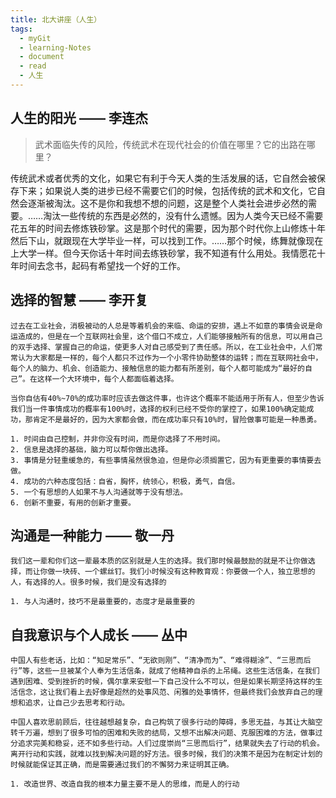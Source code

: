 ```yaml
---
title: 北大讲座（人生）
tags:
  - myGit
  - learning-Notes
  - document
  - read
  - 人生
---
```


## 人生的阳光 —— 李连杰

> 武术面临失传的风险，传统武术在现代社会的价值在哪里？它的出路在哪里？

​	传统武术或者优秀的文化，如果它有利于今天人类的生活发展的话，它自然会被保存下来；如果说人类的进步已经不需要它们的时候，包括传统的武术和文化，它自然会逐渐被淘汰。这不是你和我想不想的问题，这是整个人类社会进步必然的需要。……淘汰一些传统的东西是必然的，没有什么遗憾。因为人类今天已经不需要花五年的时间去修炼铁砂掌。这是那个时代的需要，因为那个时代你上山修炼十年然后下山，就跟现在大学毕业一样，可以找到工作。……那个时候，练舞就像现在上大学一样。但今天你话十年时间去练铁砂掌，我不知道有什么用处。我情愿花十年时间去念书，起码有希望找一个好的工作。

## 选择的智慧 —— 李开复

	过去在工业社会，消极被动的人总是等着机会的来临、命运的安排，遇上不如意的事情会说是命运造成的，但是在一个互联网社会里，这个借口不成立，人们能够接触所有的信息，可以用自己的双手选择、掌握自己的命运，使更多人对自己感受到了责任感。所以，在工业社会中，人们常常认为大家都是一样的，每个人都只不过作为一个小零件协助整体的运转；而在互联网社会中，每个人的脑力、机会、创造能力、接触信息的能力都有所差别，每个人都可能成为“最好的自己”。在这样一个大环境中，每个人都面临着选择。
	
	当你自估有40%~70%的成功率时应该去做这件事，也许这个概率不能适用于所有人，但至少告诉我们当一件事情成功的概率有100%时，选择的权利已经不受你的掌控了，如果100%确定能成功，那肯定不是最好的，因为大家都会做，而在成功率只有10%时，冒险做事可能是一种愚勇。
	
	1. 时间由自己控制，并非你没有时间，而是你选择了不用时间。
	2. 信息是选择的基础，脑力可以帮你做出选择。
	3. 事情是分轻重缓急的，有些事情虽然很急迫，但是你必须搁置它，因为有更重要的事情要去做。
	4. 成功的六种态度包括：自省，胸怀，统领心，积极，勇气，自信。
	5. 一个有思想的人如果不与人沟通就等于没有想法。
	6. 创新不重要，有用的创新才重要。

## 沟通是一种能力 —— 敬一丹
	
	我们这一辈和你们这一辈最本质的区别就是人生的选择。我们那时候最鼓励的就是不让你做选择，而让你做一块砖、一个螺丝钉。我们小时候没有这种教育观：你要做一个人，独立思想的人，有选择的人。很多时候，我们是没有选择的

	1. 与人沟通时，技巧不是最重要的，态度才是最重要的

## 自我意识与个人成长 —— 丛中

	中国人有些老话，比如：“知足常乐”、“无欲则刚”、“清净而为”、“难得糊涂”、“三思而后行”等，这些一旦被某个人奉为生活信条，就成了他精神自杀的上吊绳。这些生活信条，在我们遇到困难、受到挫折的时候，偶尔拿来安慰一下自己没什么不可以，但是如果长期坚持这样的生活信念，这让我们看上去好像是超然的处事风范、闲雅的处事情怀，但最终我们会放弃自己的理想和追求，让自己少去思考和行动。
	
	中国人喜欢思前顾后，往往越想越复杂，自己构筑了很多行动的障碍，多思无益，与其让大脑空转千万遍，想到了很多可怕的困难和失败的结局，又想不出解决问题、克服困难的方法，做事过分追求完美和稳妥，还不如多些行动。人们过度崇尚“三思而后行”，结果就失去了行动的机会。离开行动和实践，就难以找到解决问题的好方法。很多时候，我们的决策不是因为在制定计划的时候就能保证其正确，而是需要通过我们的不懈努力来证明其正确。
	
	1. 改造世界、改造自我的根本力量主要不是人的思维，而是人的行动